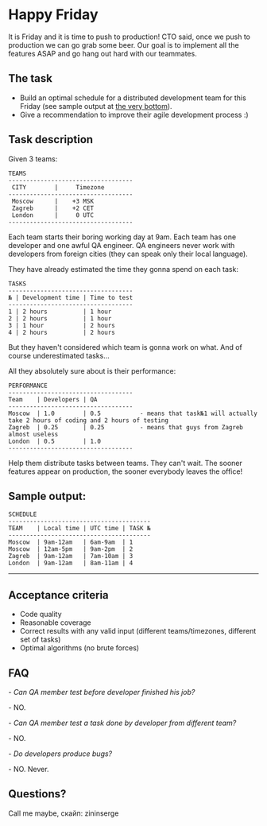 # Happy Friday

It is Friday and it is time to push to production!
CTO said, once we push to production we can go grab some beer.
Our goal is to implement all the features ASAP and go hang out hard with our teammates.

## The task

- Build an optimal schedule for a distributed development team for this Friday (see sample output at [the very bottom](#sample-output)).
- Give a recommendation to improve their agile development process :)

## Task description

Given 3 teams:

```
TEAMS
-----------------------------------
 CITY        |     Timezone
-----------------------------------
 Moscow      |    +3 MSK
 Zagreb      |    +2 CET
 London      |     0 UTC
-----------------------------------
```

Each team starts their boring working day at 9am.
Each team has one developer and one awful QA engineer.
QA engineers never work with developers from foreign cities (they can speak only their local language).

They have already estimated the time they gonna spend on each task:

```
TASKS
-----------------------------------
№ | Development time | Time to test
-----------------------------------
1 | 2 hours          | 1 hour
2 | 2 hours          | 1 hour
3 | 1 hour           | 2 hours
4 | 2 hours          | 2 hours
```

But they haven't considered which team is gonna work on what.
And of course underestimated tasks...

All they absolutely sure about is their performance:

```
PERFORMANCE
-----------------------------------
Team    | Developers | QA
-----------------------------------
Moscow  | 1.0        | 0.5           - means that task№1 will actually take 2 hours of coding and 2 hours of testing
Zagreb  | 0.25       | 0.25          - means that guys from Zagreb almost useless
London  | 0.5        | 1.0
-----------------------------------
```

Help them distribute tasks between teams. They can't wait.
The sooner features appear on production, the sooner everybody leaves the office!

## Sample output:

```
SCHEDULE
----------------------------------------
TEAM    | Local time | UTC time | TASK №
----------------------------------------
Moscow  | 9am-12am   | 6am-9am  | 1
Moscow  | 12am-5pm   | 9am-2pm  | 2
Zagreb  | 9am-12am   | 7am-10am | 3
London  | 9am-12am   | 8am-11am | 4
```

-------------------------------------------------------

## Acceptance criteria

- Code quality
- Reasonable coverage
- Correct results with any valid input (different teams/timezones, different set of tasks)
- Optimal algorithms (no brute forces)

## FAQ

\- _Can QA member test before developer finished his job?_

\- NO.


\- _Can QA member test a task done by developer from different team?_

\- NO.


\- _Do developers produce bugs?_

\- NO. Never.

## Questions?

Call me maybe, скайп: zininserge
